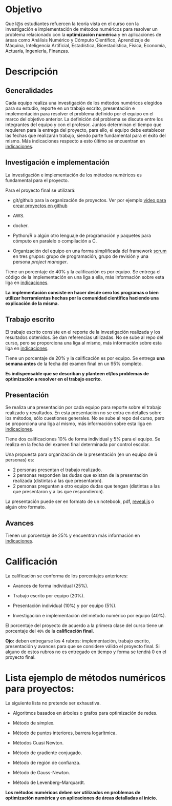 # Objetivo

Que l@s estudiantes refuercen la teoría vista en el curso con la investigación e implementación de métodos numéricos para resolver un problema  relacionado con la **optimización numérica** y en aplicaciones de áreas como Análisis Numérico y Cómputo Científico, Aprendizaje de Máquina, Inteligencia Artificial, Estadística, Bioestadística, Física, Economía, Actuaría, Ingeniería, Finanzas.

# Descripción

## Generalidades

Cada equipo realiza una investigación de los métodos numéricos elegidos para su estudio, reporte en un trabajo escrito, presentación e implementación para resolver el problema definido por el equipo en el marco del objetivo anterior. La definición del problema se discute entre los integrantes del equipo y con el profesor. Juntos determinan el tiempo que requieren para la entrega del proyecto, para ello, el equipo debe establecer las fechas que realizarán trabajo, siendo parte fundamental para el éxito del mismo. Más indicaciones respecto a esto último se encuentran en [indicaciones](indicaciones).

## Investigación e implementación

La investigación e implementación de los métodos numéricos es fundamental para el proyecto. 

Para el proyecto final se utilizará:

* git/github para la organización de proyectos. Ver por ejemplo [video para crear proyectos en github](https://youtu.be/z4Xpif7HI04)

* AWS.

* docker.

* Python/R o algún otro lenguaje de programación y paquetes para cómputo en paralelo o compilación a C.

* Organización del equipo en una forma simplificada del framework [scrum](https://www.youtube.com/watch?v=b02ZkndLk1Y&feature=emb_logo) en tres grupos: grupo de programación, grupo de revisión y una persona *project manager*.

Tiene un porcentaje de 40% y la calificación es por equipo. Se entrega el código de la implementación en una liga a ella, más información sobre esta liga en [indicaciones](indicaciones).

**La implementación consiste en hacer desde cero los programas o bien utilizar herramientas hechas por la comunidad científica haciendo una explicación de la misma.**

## Trabajo escrito

El trabajo escrito consiste en el reporte de la investigación realizada y los resultados obtenidos. Se dan referencias utilizadas. No se sube al repo del curso, pero se proporciona una liga al mismo, más información sobre esta liga en [indicaciones](indicaciones).

Tiene un porcentaje de 20% y la calificación es por equipo. Se entrega **una semana antes** de la fecha del examen final en un 95% completo.

**Es indispensable que se describan y planteen el/los problemas de optimización a resolver en el trabajo escrito**.

## Presentación

Se realiza una presentación por cada equipo para reporte sobre el trabajo realizado y resultados. En esta presentación no se entra en detalles sobre los métodos, sólo cuestiones generales. No se sube al repo del curso, pero se proporciona una liga al mismo, más información sobre esta liga en [indicaciones](indicaciones).


Tiene dos calificaciones 10% de forma individual y 5% para el equipo. Se realiza en la fecha del examen final determinada por control escolar. 


Una propuesta para organización de la presentación (en un equipo de 6 personas) es:

* 2 personas presentan el trabajo realizado.
* 2 personas responden las dudas que existan de la presentación realizada (distintas a las que presentaron).
* 2 personas preguntan a otro equipo dudas que tengan (distintas a las que presentaron y a las que respondieron).

La presentación puede ser en formato de un notebook, pdf, [reveal.js](https://github.com/hakimel/reveal.js/) o algún otro formato.


## Avances

Tienen un porcentaje de 25% y encuentran más información en [indicaciones](indicaciones).

# Calificación

La calificación se conforma de los porcentajes anteriores: 

* Avances de forma individual (25%).

* Trabajo escrito por equipo (20%).

* Presentación individual (10%) y por equipo (5%).

* Investigación e implementación del método numérico por equipo (40%).

El porcentaje del proyecto de acuerdo a la primera clase del curso tiene un porcentaje del `40%` de la **calificación final**.

**Ojo:** deben entregarse los 4 rubros: implementación, trabajo escrito, presentación y avances para que se considere válido el proyecto final. Si alguno de estos rubros no es entregado en tiempo y forma se tendrá 0 en el proyecto final.

# Lista ejemplo de métodos numéricos para proyectos:

La siguiente lista no pretende ser exhaustiva.

* Algoritmos basados en árboles o grafos para optimización de redes.

* Método de símplex.

* Método de puntos interiores, barrera logarítmica.

* Métodos Cuasi Newton.

* Método de gradiente conjugado.

* Método de región de confianza.

* Método de Gauss-Newton.

* Método de Levenberg–Marquardt.

 **Los métodos numéricos deben ser utilizados en problemas de optimización numérica y en aplicaciones de áreas detalladas al inicio.**
